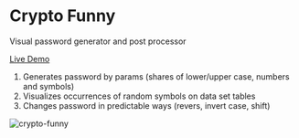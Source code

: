 # Crypto Funny

Visual password generator and post processor

[Live Demo](https://apayrus.github.io/crypto-funny)

1. Generates password by params (shares of lower/upper case, numbers and symbols)
2. Visualizes occurrences of random symbols on data set tables
3. Changes password in predictable ways (revers, invert case, shift)

![crypto-funny](https://apayrus.github.io/crypto-funny/images/crypto-funny.gif)

